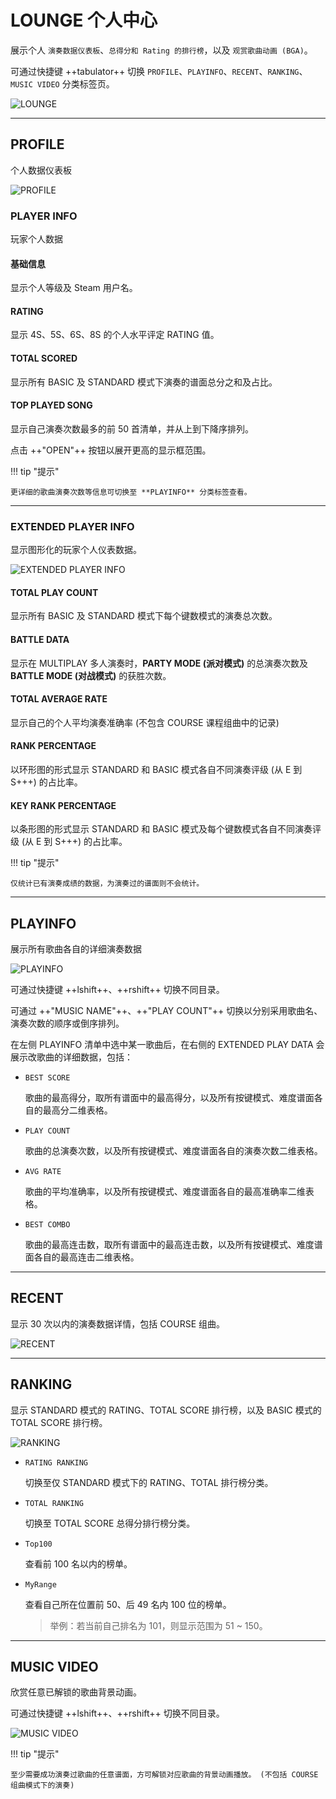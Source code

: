 # LOUNGE 个人中心

展示个人 `演奏数据仪表板`、`总得分和 Rating 的排行榜`，以及 `观赏歌曲动画 (BGA)`。

可通过快捷键 ++tabulator++ 切换 `PROFILE`、`PLAYINFO`、`RECENT`、`RANKING`、`MUSIC VIDEO` 分类标签页。

![LOUNGE](./assets/lounge.jpg)

---

## PROFILE

个人数据仪表板

![PROFILE](./assets/profile_playerinfo.jpg)

### PLAYER INFO

玩家个人数据

#### 基础信息

显示个人等级及 Steam 用户名。

#### RATING

显示 4S、5S、6S、8S 的个人水平评定 RATING 值。

#### TOTAL SCORED

显示所有 BASIC 及 STANDARD 模式下演奏的谱面总分之和及占比。

#### TOP PLAYED SONG

显示自己演奏次数最多的前 50 首清单，并从上到下降序排列。

点击 ++"OPEN"++ 按钮以展开更高的显示框范围。

!!! tip "提示"

    更详细的歌曲演奏次数等信息可切换至 **PLAYINFO** 分类标签查看。

---

### EXTENDED PLAYER INFO

显示图形化的玩家个人仪表数据。

![EXTENDED PLAYER INFO](./assets/profile_extended.jpg)

#### TOTAL PLAY COUNT

显示所有 BASIC 及 STANDARD 模式下每个键数模式的演奏总次数。

#### BATTLE DATA

显示在 MULTIPLAY 多人演奏时，**PARTY MODE (派对模式)** 的总演奏次数及 **BATTLE MODE (对战模式)** 的获胜次数。

#### TOTAL AVERAGE RATE

显示自己的个人平均演奏准确率 (不包含 COURSE 课程组曲中的记录)

#### RANK PERCENTAGE

以环形图的形式显示 STANDARD 和 BASIC 模式各自不同演奏评级 (从 E 到 S+++) 的占比率。

#### KEY RANK PERCENTAGE

以条形图的形式显示 STANDARD 和 BASIC 模式及每个键数模式各自不同演奏评级 (从 E 到 S+++) 的占比率。

!!! tip "提示"

    仅统计已有演奏成绩的数据，为演奏过的谱面则不会统计。

---

## PLAYINFO

展示所有歌曲各自的详细演奏数据

![PLAYINFO](./assets/playinfo.jpg)

可通过快捷键 ++lshift++、++rshift++ 切换不同目录。

可通过 ++"MUSIC NAME"++、++"PLAY COUNT"++ 切换以分别采用歌曲名、演奏次数的顺序或倒序排列。

在左侧 PLAYINFO 清单中选中某一歌曲后，在右侧的 EXTENDED PLAY DATA 会展示改歌曲的详细数据，包括：

- `BEST SCORE`
    
    歌曲的最高得分，取所有谱面中的最高得分，以及所有按键模式、难度谱面各自的最高分二维表格。

- `PLAY COUNT`

    歌曲的总演奏次数，以及所有按键模式、难度谱面各自的演奏次数二维表格。

- `AVG RATE`
    
    歌曲的平均准确率，以及所有按键模式、难度谱面各自的最高准确率二维表格。

- `BEST COMBO`
    
    歌曲的最高连击数，取所有谱面中的最高连击数，以及所有按键模式、难度谱面各自的最高连击二维表格。

---

## RECENT

显示 30 次以内的演奏数据详情，包括 COURSE 组曲。

![RECENT](./assets/recent.jpg)

---

## RANKING

显示 STANDARD 模式的 RATING、TOTAL SCORE 排行榜，以及 BASIC 模式的 TOTAL SCORE 排行榜。

![RANKING](./assets/ranking.jpg)

- `RATING RANKING`

    切换至仅 STANDARD 模式下的 RATING、TOTAL 排行榜分类。

- `TOTAL RANKING`

    切换至 TOTAL SCORE 总得分排行榜分类。

- `Top100`

	查看前 100 名以内的榜单。

- `MyRange`

	查看自己所在位置前 50、后 49 名内 100 位的榜单。

	> 举例：若当前自己排名为 101，则显示范围为 51 ~ 150。

---

## MUSIC VIDEO

欣赏任意已解锁的歌曲背景动画。

可通过快捷键 ++lshift++、++rshift++ 切换不同目录。

![MUSIC VIDEO](./assets/mv.jpg)

!!! tip "提示"

    至少需要成功演奏过歌曲的任意谱面，方可解锁对应歌曲的背景动画播放。 (不包括 COURSE 组曲模式下的演奏)